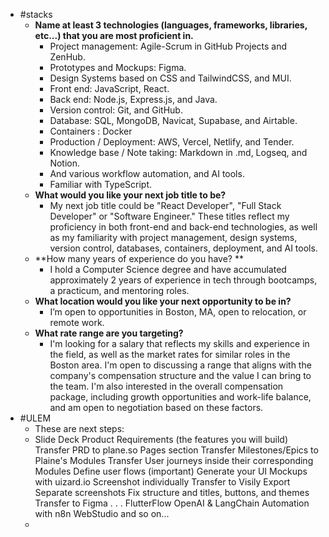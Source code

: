 - #stacks
	- **Name at least 3 technologies (languages, frameworks, libraries, etc...) that you are most proficient in.**
		- Project management: Agile-Scrum in GitHub Projects and ZenHub.
		- Prototypes and Mockups: Figma.
		- Design Systems based on CSS and TailwindCSS, and MUI.
		- Front end: JavaScript, React.
		- Back end: Node.js, Express.js, and Java.
		- Version control: Git, and GitHub.
		- Database: SQL, MongoDB, Navicat, Supabase, and Airtable.
		- Containers : Docker
		- Production / Deployment: AWS, Vercel, Netlify, and Tender.
		- Knowledge base / Note taking: Markdown in .md, Logseq, and Notion.
		- And various workflow automation, and AI tools.
		- Familiar with TypeScript.
	- **What would you like your next job title to be?**
		- My next job title could be "React Developer", "Full Stack Developer" or "Software Engineer." These titles reflect my proficiency in both front-end and back-end technologies, as well as my familiarity with project management, design systems, version control, databases, containers, deployment, and AI tools.
	- **How many years of experience do you have? **
		- I hold a Computer Science degree and have accumulated approximately 2 years of experience in tech through bootcamps, a practicum, and mentoring roles.
	- **What location would you like your next opportunity to be in?**
		- I’m open to opportunities in Boston, MA, open to relocation, or remote work.
	- **What rate range are you targeting?**
		- I'm looking for a salary that reflects my skills and experience in the field, as well as the market rates for similar roles in the Boston area. I'm open to discussing a range that aligns with the company's compensation structure and the value I can bring to the team. I'm also interested in the overall compensation package, including growth opportunities and work-life balance, and am open to negotiation based on these factors.
- #ULEM
	- These are next steps:
	- Slide Deck
	  Product Requirements (the features you will build)
	  Transfer PRD to plane.so Pages section
	  Transfer Milestones/Epics to Plaine's Modules
	  Transfer User journeys inside their corresponding Modules
	  Define user flows (important)
	  Generate your UI Mockups with uizard.io
	  Screenshot individually
	  Transfer to Visily
	  Export
	  Separate screenshots
	  Fix structure and titles, buttons, and themes
	  Transfer to Figma
	  .
	  .
	  .
	  FlutterFlow
	  OpenAI & LangChain
	  Automation with n8n
	  WebStudio
	  and so on...
	-